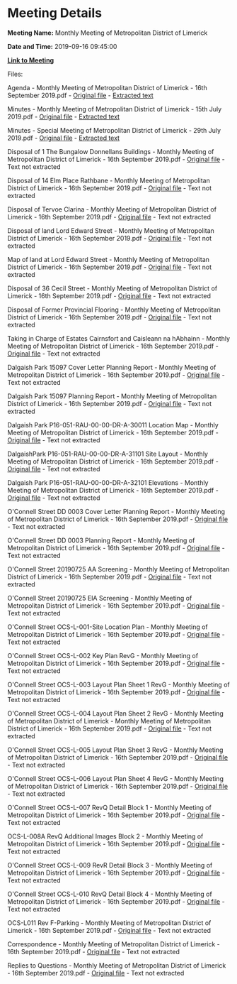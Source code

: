 # Meeting Details

**Meeting Name:** Monthly Meeting of Metropolitan District of Limerick

**Date and Time:** 2019-09-16 09:45:00

**[Link to Meeting](https://www.limerick.ie/council/whats-on/monthly-meeting-metropolitan-district-limerick-54)**

Files: 

Agenda - Monthly Meeting of Metropolitan District of Limerick - 16th September 2019.pdf - [Original file](https://www.limerick.ie/sites/default/files/media/documents/2019-09/00%20Agenda%2016th%20September%202019.pdf) - [Extracted text](./Agenda%20-%C2%A0Monthly%20Meeting%20of%20Metropolitan%20District%20of%20Limerick%20-%2016th%20September%202019.md)

Minutes - Monthly Meeting of Metropolitan District of Limerick - 15th July 2019.pdf - [Original file](https://www.limerick.ie/sites/default/files/media/documents/2019-09/01%28a%29%20Minutes%20Monthly%20Meeting%2015th%20July%202019.pdf) - [Extracted text](./Minutes%20-%C2%A0Monthly%20Meeting%20of%20Metropolitan%20District%20of%20Limerick%20-%2015th%20July%202019.md)

Minutes - Special Meeting of Metropolitan District of Limerick - 29th July 2019.pdf - [Original file](https://www.limerick.ie/sites/default/files/media/documents/2019-09/01%28b%29%20Minutes%20Special%20Meeting%2029th%20July%202019.pdf) - [Extracted text](./Minutes%20-%20Special%C2%A0Meeting%20of%20Metropolitan%20District%20of%20Limerick%20-%2029th%20July%202019.md)

Disposal of 1 The Bungalow Donnellans Buildings - Monthly Meeting of Metropolitan District of Limerick - 16th September 2019.pdf - [Original file](https://www.limerick.ie/sites/default/files/media/documents/2019-09/02%28a%29%20Disposal%20of%201%20The%20Bungalow%20Donnellans%20Buildings.pdf) - Text not extracted

Disposal of 14 Elm Place Rathbane - Monthly Meeting of Metropolitan District of Limerick - 16th September 2019.pdf - [Original file](https://www.limerick.ie/sites/default/files/media/documents/2019-09/02%28b%29%20Disposal%20of%2014%20Elm%20Place%20Rathbane.pdf) - Text not extracted

Disposal of Tervoe Clarina - Monthly Meeting of Metropolitan District of Limerick - 16th September 2019.pdf - [Original file](https://www.limerick.ie/sites/default/files/media/documents/2019-09/02%28c%29%20Disposal%20of%20Tervoe%20Clarina.pdf) - Text not extracted

Disposal of land Lord Edward Street - Monthly Meeting of Metropolitan District of Limerick - 16th September 2019.pdf - [Original file](https://www.limerick.ie/sites/default/files/media/documents/2019-09/02%28d%29%28i%29%20Disposal%20of%20land%20-%20Lord%20Edward%20Street.pdf) - Text not extracted

Map of land at Lord Edward Street - Monthly Meeting of Metropolitan District of Limerick - 16th September 2019.pdf - [Original file](https://www.limerick.ie/sites/default/files/media/documents/2019-09/02%28d%29%28ii%29%20Map%20of%20land%20at%20Lord%20Edward%20Street.pdf) - Text not extracted

Disposal of 36 Cecil Street - Monthly Meeting of Metropolitan District of Limerick - 16th September 2019.pdf - [Original file](https://www.limerick.ie/sites/default/files/media/documents/2019-09/02%28e%29%20Disposal%20of%2036%20Cecil%20Street.pdf) - Text not extracted

Disposal of Former Provincial Flooring - Monthly Meeting of Metropolitan District of Limerick - 16th September 2019.pdf - [Original file](https://www.limerick.ie/sites/default/files/media/documents/2019-09/02%28f%29%20Disposal%20of%20Former%20Provincial%20Flooring.pdf) - Text not extracted

Taking in Charge of Estates Cairnsfort and Caisleann na hAbhainn - Monthly Meeting of Metropolitan District of Limerick - 16th September 2019.pdf - [Original file](https://www.limerick.ie/sites/default/files/media/documents/2019-09/03%20Taking%20in%20Charge%20of%20Estates%20-%20Cairnsfort%20and%20Caisleann%20na%20hAbhainn.pdf) - Text not extracted

Dalgaish Park 15097 Cover Letter Planning Report - Monthly Meeting of Metropolitan District of Limerick - 16th September 2019.pdf - [Original file](https://www.limerick.ie/sites/default/files/media/documents/2019-09/05a%28i%29%20Dalgaish%20Park%2015097%20Cover%20Letter%20Planning%20Report.pdf) - Text not extracted

Dalgaish Park 15097 Planning Report - Monthly Meeting of Metropolitan District of Limerick - 16th September 2019.pdf - [Original file](https://www.limerick.ie/sites/default/files/media/documents/2019-09/05a%28ii%29%20Dalgaish%20Park%2015097%20Planning%20Report.pdf) - Text not extracted

Dalgaish Park P16-051-RAU-00-00-DR-A-30011 Location Map - Monthly Meeting of Metropolitan District of Limerick - 16th September 2019.pdf - [Original file](https://www.limerick.ie/sites/default/files/media/documents/2019-09/05a%28iii%29%20Dalgaish%20Park%20P16-051-RAU-00-00-DR-A-30011%20-%20Location%20Map.pdf) - Text not extracted

DalgaishPark P16-051-RAU-00-00-DR-A-31101 Site Layout - Monthly Meeting of Metropolitan District of Limerick - 16th September 2019.pdf - [Original file](https://www.limerick.ie/sites/default/files/media/documents/2019-09/05a%28iv%29%20Dalgaish%20Park%20P16-051-RAU-00-00-DR-A-31101%20-%20Site%20Layout.pdf) - Text not extracted

Dalgaish Park P16-051-RAU-00-00-DR-A-32101 Elevations - Monthly Meeting of Metropolitan District of Limerick - 16th September 2019.pdf - [Original file](https://www.limerick.ie/sites/default/files/media/documents/2019-09/05a%28v%29%20Dalgaish%20Park%20P16-051-RAU-00-00-DR-A-32101%20-%20Elevations.pdf) - Text not extracted

O'Connell Street DD 0003 Cover Letter Planning Report - Monthly Meeting of Metropolitan District of Limerick - 16th September 2019.pdf - [Original file](https://www.limerick.ie/sites/default/files/media/documents/2019-09/05b%2801%29%20O%20Connell%20Street%20DD%200003%20Cover%20Letter%20Planning%20Report.pdf) - Text not extracted

O'Connell Street DD 0003 Planning Report - Monthly Meeting of Metropolitan District of Limerick - 16th September 2019.pdf - [Original file](https://www.limerick.ie/sites/default/files/media/documents/2019-09/05b%2802%29%20O%20Connell%20Street%20DD%200003%20Planning%20Report.pdf) - Text not extracted

O'Connell Street 20190725 AA Screening - Monthly Meeting of Metropolitan District of Limerick - 16th September 2019.pdf - [Original file](https://www.limerick.ie/sites/default/files/media/documents/2019-09/05b%2803%29%20O%20Connell%20Street%2020190725%20AA%20Screening.pdf) - Text not extracted

O'Connell Street 20190725 EIA Screening - Monthly Meeting of Metropolitan District of Limerick - 16th September 2019.pdf - [Original file](https://www.limerick.ie/sites/default/files/media/documents/2019-09/05b%2804%29%20O%20Connell%20Street%2020190725%20EIA%20Screening.pdf) - Text not extracted

O'Connell Street OCS-L-001-Site Location Plan - Monthly Meeting of Metropolitan District of Limerick - 16th September 2019.pdf - [Original file](https://www.limerick.ie/sites/default/files/media/documents/2019-09/05b%2805%29%20O%20Connell%20Street%20OCS-L-001-SiteLocationPlan.pdf) - Text not extracted

O'Connell Street OCS-L-002 Key Plan RevG - Monthly Meeting of Metropolitan District of Limerick - 16th September 2019.pdf - [Original file](https://www.limerick.ie/sites/default/files/media/documents/2019-09/05b%2806%29%20O%20Connell%20Street%20OCS-L-002-KeyPlan-RevG.pdf) - Text not extracted

O'Connell Street OCS-L-003 Layout Plan Sheet 1 RevG - Monthly Meeting of Metropolitan District of Limerick - 16th September 2019.pdf - [Original file](https://www.limerick.ie/sites/default/files/media/documents/2019-09/05b%2807%29%20O%20Connell%20Street%20OCS-L-003-LayoutPlan-Sheet-1-RevG.pdf) - Text not extracted

O'Connell Street OCS-L-004 Layout Plan Sheet 2 RevG - Monthly Meeting of Metropolitan District of Limerick - Monthly Meeting of Metropolitan District of Limerick - 16th September 2019.pdf - [Original file](https://www.limerick.ie/sites/default/files/media/documents/2019-09/05b%2808%29%20O%20Connell%20Street%20OCS-L-004-LayoutPlan-Sheet-2-RevG.pdf) - Text not extracted

O'Connell Street OCS-L-005 Layout Plan Sheet 3 RevG - Monthly Meeting of Metropolitan District of Limerick - 16th September 2019.pdf - [Original file](https://www.limerick.ie/sites/default/files/media/documents/2019-09/05b%2809%29%20O%20Connell%20Street%20OCS-L-005-LayoutPlan-Sheet-3-RevG.pdf) - Text not extracted

O'Connell Street OCS-L-006 Layout Plan Sheet 4 RevG - Monthly Meeting of Metropolitan District of Limerick - 16th September 2019.pdf - [Original file](https://www.limerick.ie/sites/default/files/media/documents/2019-09/05b%2810%29%20O%20Connell%20Street%20OCS-L-006-LayoutPlan-Sheet-4-RevG.pdf) - Text not extracted

O'Connell Street OCS-L-007 RevQ Detail Block 1 - Monthly Meeting of Metropolitan District of Limerick - 16th September 2019.pdf - [Original file](https://www.limerick.ie/sites/default/files/media/documents/2019-09/05b%2811%29%20O%20Connell%20Street%20OCS-L-007-RevQ-Detail-Block-1.pdf) - Text not extracted

OCS-L-008A RevQ Additional Images Block 2 - Monthly Meeting of Metropolitan District of Limerick - 16th September 2019.pdf - [Original file](https://www.limerick.ie/sites/default/files/media/documents/2019-09/05b%2812%29%20OCS-L-008A-RevQ-Additional%20Images-Block-2.pdf) - Text not extracted

O'Connell Street OCS-L-009 RevR Detail Block 3 - Monthly Meeting of Metropolitan District of Limerick - 16th September 2019.pdf - [Original file](https://www.limerick.ie/sites/default/files/media/documents/2019-09/05b%2813%29%20O%20Connell%20Street%20OCS-L-009-RevR-Detail-Block-3.pdf) - Text not extracted

O'Connell Street OCS-L-010 RevQ Detail Block 4 - Monthly Meeting of Metropolitan District of Limerick - 16th September 2019.pdf - [Original file](https://www.limerick.ie/sites/default/files/media/documents/2019-09/05b%2814%29%20O%20Connell%20Street%20OCS-L-010-RevQ-Detail-Block-4.pdf) - Text not extracted

OCS-L011 Rev F-Parking - Monthly Meeting of Metropolitan District of Limerick - 16th September 2019.pdf - [Original file](https://www.limerick.ie/sites/default/files/media/documents/2019-09/05b%2815%29%20OCS-L011_Rev%20F-Parking_0.pdf) - Text not extracted

Correspondence - Monthly Meeting of Metropolitan District of Limerick - 16th September 2019.pdf - [Original file](https://www.limerick.ie/sites/default/files/media/documents/2019-09/25%20Correspondence%20September%202019.pdf) - Text not extracted

Replies to Questions - Monthly Meeting of Metropolitan District of Limerick - 16th September 2019.pdf - [Original file](https://www.limerick.ie/sites/default/files/media/documents/2019-09/Replies%20to%20Questions%20September%202019.pdf) - Text not extracted

